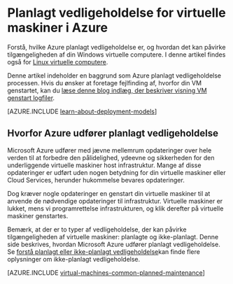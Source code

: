 <properties
    pageTitle="Planlagt vedligeholdelse for Windows FOS | Microsoft Azure"
    description="Forstå, hvilke Azure planlagt vedligeholdelse er, og hvordan det påvirker dine Windows virtuelle maskiner, der kører i Azure"
    services="virtual-machines-windows"
    documentationCenter=""
    authors="drewm"
    manager="timlt"
    editor=""
    tags="azure-service-management,azure-resource-manager"/>

<tags
    ms.service="virtual-machines-windows"
    ms.workload="infrastructure-services"
    ms.tgt_pltfrm="vm-windows"
    ms.devlang="na"
    ms.topic="article"
    ms.date="04/26/2016"
    ms.author="drewm"/>

# <a name="planned-maintenance-for-virtual-machines-in-azure"></a>Planlagt vedligeholdelse for virtuelle maskiner i Azure


Forstå, hvilke Azure planlagt vedligeholdelse er, og hvordan det kan påvirke tilgængeligheden af din Windows virtuelle computere. I denne artikel findes også for [Linux virtuelle computere](virtual-machines-linux-planned-maintenance.md). 

Denne artikel indeholder en baggrund som Azure planlagt vedligeholdelse processen. Hvis du ønsker at foretage fejlfinding af, hvorfor din VM genstartet, kan du [læse denne blog indlæg, der beskriver visning VM genstart logfiler](https://azure.microsoft.com/blog/viewing-vm-reboot-logs/).

[AZURE.INCLUDE [learn-about-deployment-models](../../includes/learn-about-deployment-models-both-include.md)]


## <a name="why-azure-performs-planned-maintenance"></a>Hvorfor Azure udfører planlagt vedligeholdelse

Microsoft Azure udfører med jævne mellemrum opdateringer over hele verden til at forbedre den pålidelighed, ydeevne og sikkerheden for den underliggende virtuelle maskiner host infrastruktur. Mange af disse opdateringer er udført uden nogen betydning for din virtuelle maskiner eller Cloud Services, herunder hukommelse bevares opdateringer.

Dog kræver nogle opdateringer en genstart din virtuelle maskiner til at anvende de nødvendige opdateringer til infrastruktur. Virtuelle maskiner er lukket, mens vi programrettelse infrastrukturen, og klik derefter på virtuelle maskiner genstartes.

Bemærk, at der er to typer af vedligeholdelse, der kan påvirke tilgængeligheden af virtuelle maskiner: planlagte og ikke-planlagt. Denne side beskrives, hvordan Microsoft Azure udfører planlagt vedligeholdelse. Se [forstå planlagt eller ikke-planlagt vedligeholdelse](virtual-machines-windows-manage-availability.md)kan finde flere oplysninger om ikke-planlagt vedligeholdelse.

[AZURE.INCLUDE [virtual-machines-common-planned-maintenance](../../includes/virtual-machines-common-planned-maintenance.md)]
